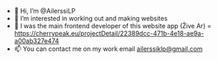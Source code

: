 - 👋 Hi, I’m @AilerssiLP
- 👀 I’m interested in working out and making websites
- 🌱  I was the main frontend developer of this website app (Žive Ar) = https://cherrypeak.eu/projectDetail/22389dcc-471b-4e18-ae9a-a00ab327e474
- 📫 You can contact me on my work email ailerssiklp@gmail.com

<!---
AilerssiLP/AilerssiLP is a ✨ special ✨ repository because its `README.md` (this file) appears on your GitHub profile.
You can click the Preview link to take a look at your changes.
--->
